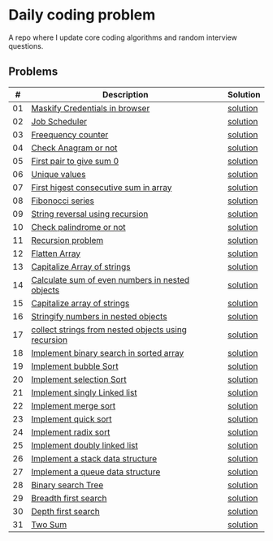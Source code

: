 # Daily coding problem

A repo where I update core coding algorithms and random interview questions.

## Problems

| #   | Description                                                        | Solution                               |
| --- | ------------------------------------------------------------------ | -------------------------------------- |
| 01  | [Maskify Credentials in browser](problems/01)                      | [solution](problems/01/solution_01.js) |
| 02  | [Job Scheduler](problems/02)                                       | [solution](problems/02/solution_02.js) |
| 03  | [Freequency counter](problems/03)                                  | [solution](problems/03/solution_03.js) |
| 04  | [Check Anagram or not](problems/04)                                | [solution](problems/04/solution_04.js) |
| 05  | [First pair to give sum 0](problems/05)                            | [solution](problems/05/solution_05.js) |
| 06  | [Unique values](problems/06)                                       | [solution](problems/06/solution_06.js) |
| 07  | [First higest consecutive sum in array](problems/07)               | [solution](problems/07/solution_07.js) |
| 08  | [Fibonocci series](problems/08)                                    | [solution](problems/08/solution_08.js) |
| 09  | [String reversal using recursion](problems/09)                     | [solution](problems/09/solution_09.js) |
| 10  | [Check palindrome or not](problems/10)                             | [solution](problems/10/solution_10.js) |
| 11  | [Recursion problem](problems/11)                                   | [solution](problems/11/solution_11.js) |
| 12  | [Flatten Array](problems/12)                                       | [solution](problems/12/solution_12.js) |
| 13  | [Capitalize Array of strings](problems/13)                         | [solution](problems/13/solution_13.js) |
| 14  | [Calculate sum of even numbers in nested objects](problems/14)     | [solution](problems/14/solution_14.js) |
| 15  | [Capitalize array of strings](problems/15)                         | [solution](problems/15/solution_15.js) |
| 16  | [Stringify numbers in nested objects](problems/16)                 | [solution](problems/16/solution_16.js) |
| 17  | [collect strings from nested objects using recursion](problems/17) | [solution](problems/17/solution_17.js) |
| 18  | [Implement binary search in sorted array](problems/18)             | [solution](problems/18/solution_18.js) |
| 19  | [Implement bubble Sort](problems/19)                               | [solution](problems/19/solution_19.js) |
| 20  | [Implement selection Sort](problems/20)                            | [solution](problems/20/solution_20.js) |
| 21  | [Implement singly Linked list ](problems/21)                       | [solution](problems/21/solution_21.js) |
| 22  | [Implement merge sort ](problems/22)                               | [solution](problems/22/solution_22.js) |
| 23  | [Implement quick sort ](problems/23)                               | [solution](problems/23/solution_23.js) |
| 24  | [Implement radix sort ](problems/24)                               | [solution](problems/24/solution_24.js) |
| 25  | [Implement doubly linked list](problems/25)                        | [solution](problems/25/solution_25.js) |
| 26  | [Implement a stack data structure](problems/26)                    | [solution](problems/26/solution_26.js) |
| 27  | [Implement a queue data structure](problems/27)                    | [solution](problems/27/solution_27.js) |
| 28  | [Binary search Tree](problems/28)                                  | [solution](problems/28/solution_28.js) |
| 29  | [Breadth first search](problems/29)                                | [solution](problems/29/solution_29.js) |
| 30  | [Depth first search](problems/30)                                  | [solution](problems/30/solution_30.js) |
| 31  | [Two Sum](problems/31)                                             | [solution](problems/31/solution_31.js) |
